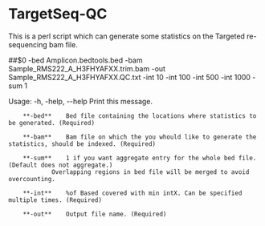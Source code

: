 # TargetSeq-QC
This is a perl script which can generate some statistics on the Targeted re-sequencing bam file.

 ##$0 -bed Amplicon.bedtools.bed -bam Sample_RMS222_A_H3FHYAFXX.trim.bam -out Sample_RMS222_A_H3FHYAFXX.QC.txt -int 10 -int 100 -int 500 -int 1000 -sum 1

 Usage:
        -h, -help, --help Print this message.
        
        **-bed**    Bed file containing the locations where statistics to be generated. (Required)
        
        **-bam**    Bam file on which the you whould like to generate the statistics, should be indexed. (Required)
        
        **-sum**    1 if you want aggregate entry for the whole bed file. (Default does not aggregate.)
                Overlapping regions in bed file will be merged to avoid overcounting.
        
        **-int**    %of Based covered with min intX. Can be specified multiple times. (Required)
        
        **-out**    Output file name. (Required)
